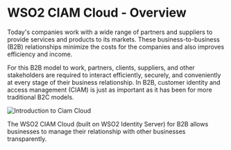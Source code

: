 # WSO2 CIAM Cloud - Overview

Today's companies work with a wide range of partners and suppliers to provide services and products to its markets. These business-to-business (B2B) relationships minimize the costs for the companies and also improves efficiency and income.

For this B2B model to work, partners, clients, suppliers, and other stakeholders are required to interact efficiently, securely, and conveniently at every stage of their business relationship. In B2B, customer identity and access management (CIAM) is just as important as it has been for more traditional B2C models. 

<img src="../../assets/img/intro/ciam-cloud-intro.png" alt="Introduction to Ciam Cloud">

The WSO2 CIAM Cloud (built on WSO2 Identity Server) for B2B allows businesses to manage their relationship with other businesses transparently.


